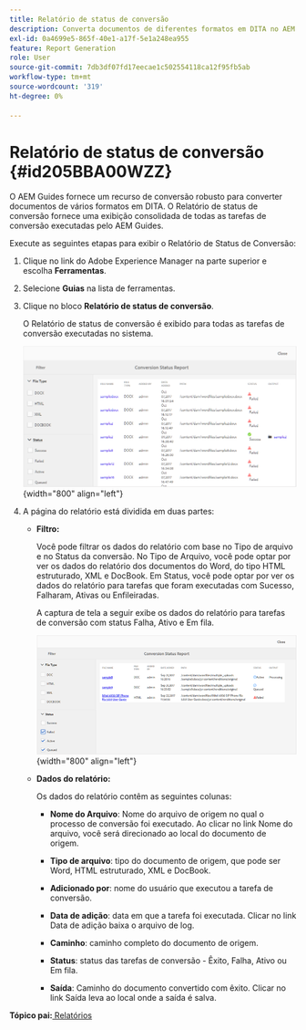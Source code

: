 ```yaml
---
title: Relatório de status de conversão
description: Converta documentos de diferentes formatos em DITA no AEM Guides. Saiba como adicionar filtros e visualizar um relatório de status de conversão.
exl-id: 0a4699e5-865f-40e1-a17f-5e1a248ea955
feature: Report Generation
role: User
source-git-commit: 7db3df07fd17eecae1c502554118ca12f95fb5ab
workflow-type: tm+mt
source-wordcount: '319'
ht-degree: 0%

---
```


# Relatório de status de conversão {#id205BBA00WZZ}

O AEM Guides fornece um recurso de conversão robusto para converter documentos de vários formatos em DITA. O Relatório de status de conversão fornece uma exibição consolidada de todas as tarefas de conversão executadas pelo AEM Guides.

Execute as seguintes etapas para exibir o Relatório de Status de Conversão:

1. Clique no link do Adobe Experience Manager na parte superior e escolha **Ferramentas**.

1. Selecione **Guias** na lista de ferramentas.

1. Clique no bloco **Relatório de status de conversão**.

   O Relatório de status de conversão é exibido para todas as tarefas de conversão executadas no sistema.

   ![](images/conversion-status-report.png){width="800" align="left"}

1. A página do relatório está dividida em duas partes:

   - **Filtro:**

     Você pode filtrar os dados do relatório com base no Tipo de arquivo e no Status da conversão. No Tipo de Arquivo, você pode optar por ver os dados do relatório dos documentos do Word, do tipo HTML estruturado, XML e DocBook. Em Status, você pode optar por ver os dados do relatório para tarefas que foram executadas com Sucesso, Falharam, Ativas ou Enfileiradas.

     A captura de tela a seguir exibe os dados do relatório para tarefas de conversão com status Falha, Ativo e Em fila.

     ![](images/conversion-report-failed-active-queued.png){width="800" align="left"}

   - **Dados do relatório:**

     Os dados do relatório contêm as seguintes colunas:

      - **Nome do Arquivo**: Nome do arquivo de origem no qual o processo de conversão foi executado. Ao clicar no link Nome do arquivo, você será direcionado ao local do documento de origem.

      - **Tipo de arquivo**: tipo do documento de origem, que pode ser Word, HTML estruturado, XML e DocBook.

      - **Adicionado por**: nome do usuário que executou a tarefa de conversão.

      - **Data de adição**: data em que a tarefa foi executada. Clicar no link Data de adição baixa o arquivo de log.

      - **Caminho**: caminho completo do documento de origem.

      - **Status**: status das tarefas de conversão - Êxito, Falha, Ativo ou Em fila.

      - **Saída**: Caminho do documento convertido com êxito. Clicar no link Saída leva ao local onde a saída é salva.


**Tópico pai:**[ Relatórios](reports-intro.md)
